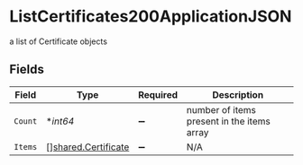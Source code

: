 # ListCertificates200ApplicationJSON

a list of Certificate objects


## Fields

| Field                                                      | Type                                                       | Required                                                   | Description                                                |
| ---------------------------------------------------------- | ---------------------------------------------------------- | ---------------------------------------------------------- | ---------------------------------------------------------- |
| `Count`                                                    | **int64*                                                   | :heavy_minus_sign:                                         | number of items present in the items array                 |
| `Items`                                                    | [][shared.Certificate](../../models/shared/certificate.md) | :heavy_minus_sign:                                         | N/A                                                        |